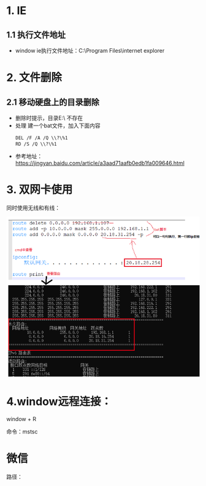 # 1. IE
## 1.1 执行文件地址
- window ie执行文件地址：C:\Program Files\internet explorer

# 2. 文件删除
## 2.1 移动硬盘上的目录删除
- 删除时提示，目录E:\ 不存在
- 处理
  建一个bat文件，加入下面内容
  ```
  DEL /F /A /Q \\?\%1
  RD /S /Q \\?\%1
  ```
- 参考地址：https://jingyan.baidu.com/article/a3aad71aafb0edb1fa009646.html

# 3. 双网卡使用

同时使用无线和有线：

![1533113441550](../../study_note_access/window/window上双网卡同时使用.png)

# 4.window远程连接：

window + R

命令：mstsc



# 微信

路径：

